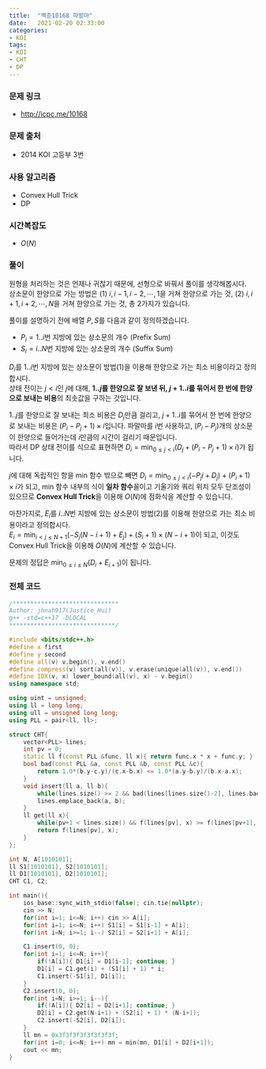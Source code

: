```yaml
---
title:  "백준10168 파발마"
date:   2021-02-20 02:33:00
categories:
- KOI
tags:
- KOI
- CHT
- DP
---
```


### 문제 링크
* http://icpc.me/10168

### 문제 출처
* 2014 KOI 고등부 3번

### 사용 알고리즘
* Convex Hull Trick
* DP

### 시간복잡도
* $O(N)$

### 풀이
원형을 처리하는 것은 언제나 귀찮기 때문에, 선형으로 바꿔서 풀이를 생각해봅시다.<br>
상소문이 한양으로 가는 방법은 (1) $i, i-1, i-2, \cdots, 1$을 거쳐 한양으로 가는 것, (2) $i, i+1, i+2, \cdots, N$을 거쳐 한양으로 가는 것, 총 2가지가 있습니다.

풀이를 설명하기 전에 배열 $P, S$를 다음과 같이 정의하겠습니다.
* $P_i = 1..i$번 지방에 있는 상소문의 개수 (Prefix Sum)
* $S_i = i..N$번 지방에 있는 상소문의 개수 (Suffix Sum)

$D_i$를 $1..i$번 지방에 있는 상소문이 방법(1)을 이용해 한양으로 가는 최소 비용이라고 정의합시다.<br>
상태 전이는 $j < i$인 $j$에 대해, **$1..j$를 한양으로 잘 보낸 뒤, $j+1..i$를 묶어서 한 번에 한양으로 보내는 비용**의 최솟값을 구하는 것입니다.

$1..j$를 한양으로 잘 보내는 최소 비용은 $D_j$만큼 걸리고, $j+1..i$를 묶어서 한 번에 한양으로 보내는 비용은 $(P_i - P_j + 1) \times i$입니다. 파말마를 $i$번 사용하고, $(P_i - P_j)$개의 상소문이 한양으로 들어가는데 $i$만큼의 시간이 걸리기 때문입니다.<br>
따라서 DP 상태 전이를 식으로 표현하면 $D_i = \min_{0 \leq j < i}(D_j + (P_i - P_j + 1) \times i)$가 됩니다.

$j$에 대해 독립적인 항을 min 함수 밖으로 빼면 $D_i = \min_{0 \leq j < i}(-P_ji + D_j) + (P_i + 1) \times i$가 되고, min 함수 내부의 식이 **일차 함수**꼴이고 기울기와 쿼리 위치 모두 단조성이 있으므로 **Convex Hull Trick**을 이용해 $O(N)$에 점화식을 계산할 수 있습니다.

마찬가지로, $E_i$를 $i..N$번 지방에 있는 상소문이 방법(2)를 이용해 한양으로 가는 최소 비용이라고 정의합시다.<br>
$E_i = \min_{i < j \leq N+1}(-S_j(N-i+1) + E_j) + (S_i+1) \times (N-i+1)$이 되고, 이것도 Convex Hull Trick을 이용해 $O(N)$에 계산할 수 있습니다.

문제의 정답은 $\min_{0 \leq i \leq N}(D_i + E_{i+1})$이 됩니다.

### 전체 코드
```cpp
/******************************
Author: jhnah917(Justice_Hui)
g++ -std=c++17 -DLOCAL
******************************/

#include <bits/stdc++.h>
#define x first
#define y second
#define all(v) v.begin(), v.end()
#define compress(v) sort(all(v)), v.erase(unique(all(v)), v.end())
#define IDX(v, x) lower_bound(all(v), x) - v.begin()
using namespace std;

using uint = unsigned;
using ll = long long;
using ull = unsigned long long;
using PLL = pair<ll, ll>;

struct CHT{
    vector<PLL> lines;
    int pv = 0;
    static ll f(const PLL &func, ll x){ return func.x * x + func.y; }
    bool bad(const PLL &a, const PLL &b, const PLL &c){
        return 1.0*(b.y-c.y)/(c.x-b.x) <= 1.0*(a.y-b.y)/(b.x-a.x);
    }
    void insert(ll a, ll b){
        while(lines.size() >= 2 && bad(lines[lines.size()-2], lines.back(), PLL(a, b))) lines.pop_back();
        lines.emplace_back(a, b);
    }
    ll get(ll x){
        while(pv+1 < lines.size() && f(lines[pv], x) >= f(lines[pv+1], x)) pv++;
        return f(lines[pv], x);
    }
};

int N, A[1010101];
ll S1[1010101], S2[1010101];
ll D1[1010101], D2[1010101];
CHT C1, C2;

int main(){
    ios_base::sync_with_stdio(false); cin.tie(nullptr);
    cin >> N;
    for(int i=1; i<=N; i++) cin >> A[i];
    for(int i=1; i<=N; i++) S1[i] = S1[i-1] + A[i];
    for(int i=N; i>=1; i--) S2[i] = S2[i+1] + A[i];

    C1.insert(0, 0);
    for(int i=1; i<=N; i++){
        if(!A[i]){ D1[i] = D1[i-1]; continue; }
        D1[i] = C1.get(i) + (S1[i] + 1) * i;
        C1.insert(-S1[i], D1[i]);
    }
    C2.insert(0, 0);
    for(int i=N; i>=1; i--){
        if(!A[i]){ D2[i] = D2[i+1]; continue; }
        D2[i] = C2.get(N-i+1) + (S2[i] + 1) * (N-i+1);
        C2.insert(-S2[i], D2[i]);
    }
    ll mn = 0x3f3f3f3f3f3f3f3f;
    for(int i=0; i<=N; i++) mn = min(mn, D1[i] + D2[i+1]);
    cout << mn;
}
```
